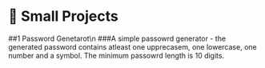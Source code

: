 # 🎰 Small Projects

##1	Password Genetarot\n
	###A simple passowrd generator - the generated password contains atleast one upprecasem, one lowercase, one number and a symbol. The minimum passowrd length is 10 digits.